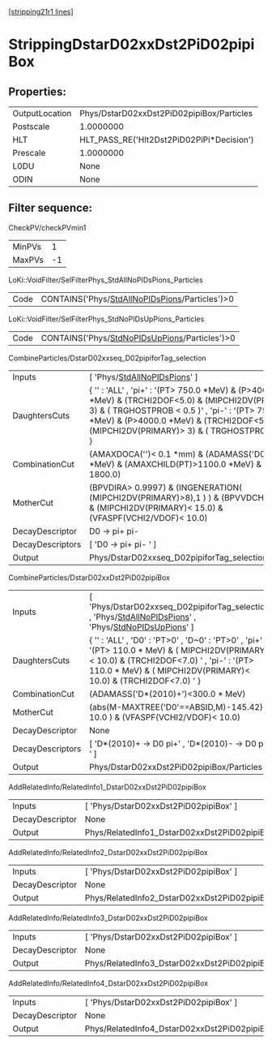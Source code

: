 [[stripping21r1 lines]](./stripping21r1-index)

# StrippingDstarD02xxDst2PiD02pipiBox

## Properties:

|                |                                            |
|----------------|--------------------------------------------|
| OutputLocation | Phys/DstarD02xxDst2PiD02pipiBox/Particles  |
| Postscale      | 1.0000000                                  |
| HLT            | HLT_PASS_RE('Hlt2Dst2PiD02PiPi\*Decision') |
| Prescale       | 1.0000000                                  |
| L0DU           | None                                       |
| ODIN           | None                                       |

## Filter sequence:

CheckPV/checkPVmin1

|        |     |
|--------|-----|
| MinPVs | 1   |
| MaxPVs | -1  |

LoKi::VoidFilter/SelFilterPhys_StdAllNoPIDsPions_Particles

|      |                                                                                                      |
|------|------------------------------------------------------------------------------------------------------|
| Code | CONTAINS('Phys/[StdAllNoPIDsPions](./stripping21r1-commonparticles-stdallnopidspions)/Particles')\>0 |

LoKi::VoidFilter/SelFilterPhys_StdNoPIDsUpPions_Particles

|      |                                                                                                    |
|------|----------------------------------------------------------------------------------------------------|
| Code | CONTAINS('Phys/[StdNoPIDsUpPions](./stripping21r1-commonparticles-stdnopidsuppions)/Particles')\>0 |

CombineParticles/DstarD02xxseq_D02pipiforTag_selection

|                  |                                                                                                                                                                                                                                                                    |
|------------------|--------------------------------------------------------------------------------------------------------------------------------------------------------------------------------------------------------------------------------------------------------------------|
| Inputs           | [ 'Phys/[StdAllNoPIDsPions](./stripping21r1-commonparticles-stdallnopidspions)' ]                                                                                                                                                                                |
| DaughtersCuts    | { '' : 'ALL' , 'pi+' : '(PT\> 750.0 \*MeV) & (P\>4000.0 \*MeV) & (TRCHI2DOF\<5.0) & (MIPCHI2DV(PRIMARY)\> 3) & ( TRGHOSTPROB \< 0.5 )' , 'pi-' : '(PT\> 750.0 \*MeV) & (P\>4000.0 \*MeV) & (TRCHI2DOF\<5.0) & (MIPCHI2DV(PRIMARY)\> 3) & ( TRGHOSTPROB \< 0.5 )' } |
| CombinationCut   | (AMAXDOCA('')\< 0.1 \*mm) & (ADAMASS('D0')\< 70.0 \*MeV) & (AMAXCHILD(PT)\>1100.0 \*MeV) & (APT\> 1800.0)                                                                                                                                                          |
| MotherCut        | (BPVDIRA\> 0.9997) & (INGENERATION( (MIPCHI2DV(PRIMARY)\>8),1 ) ) & (BPVVDCHI2\> 20.0) & (MIPCHI2DV(PRIMARY)\< 15.0) & (VFASPF(VCHI2/VDOF)\< 10.0)                                                                                                                 |
| DecayDescriptor  | D0 -\> pi+ pi-                                                                                                                                                                                                                                                     |
| DecayDescriptors | [ 'D0 -\> pi+ pi- ' ]                                                                                                                                                                                                                                            |
| Output           | Phys/DstarD02xxseq_D02pipiforTag_selection/Particles                                                                                                                                                                                                               |

CombineParticles/DstarD02xxDst2PiD02pipiBox

|                  |                                                                                                                                                                                                                         |
|------------------|-------------------------------------------------------------------------------------------------------------------------------------------------------------------------------------------------------------------------|
| Inputs           | [ 'Phys/DstarD02xxseq_D02pipiforTag_selection' , 'Phys/[StdAllNoPIDsPions](./stripping21r1-commonparticles-stdallnopidspions)' , 'Phys/[StdNoPIDsUpPions](./stripping21r1-commonparticles-stdnopidsuppions)' ]        |
| DaughtersCuts    | { '' : 'ALL' , 'D0' : 'PT\>0' , 'D~0' : 'PT\>0' , 'pi+' : '(PT\> 110.0 \* MeV) & ( MIPCHI2DV(PRIMARY)\< 10.0) & (TRCHI2DOF\<7.0) ' , 'pi-' : '(PT\> 110.0 \* MeV) & ( MIPCHI2DV(PRIMARY)\< 10.0) & (TRCHI2DOF\<7.0) ' } |
| CombinationCut   | (ADAMASS('D\*(2010)+')\<300.0 \* MeV)                                                                                                                                                                                   |
| MotherCut        | (abs(M-MAXTREE('D0'==ABSID,M)-145.42) \< 10.0 ) & (VFASPF(VCHI2/VDOF)\< 10.0)                                                                                                                                           |
| DecayDescriptor  | None                                                                                                                                                                                                                    |
| DecayDescriptors | [ 'D\*(2010)+ -\> D0 pi+' , 'D\*(2010)- -\> D0 pi-' ]                                                                                                                                                                 |
| Output           | Phys/DstarD02xxDst2PiD02pipiBox/Particles                                                                                                                                                                               |

AddRelatedInfo/RelatedInfo1_DstarD02xxDst2PiD02pipiBox

|                 |                                                        |
|-----------------|--------------------------------------------------------|
| Inputs          | [ 'Phys/DstarD02xxDst2PiD02pipiBox' ]                |
| DecayDescriptor | None                                                   |
| Output          | Phys/RelatedInfo1_DstarD02xxDst2PiD02pipiBox/Particles |

AddRelatedInfo/RelatedInfo2_DstarD02xxDst2PiD02pipiBox

|                 |                                                        |
|-----------------|--------------------------------------------------------|
| Inputs          | [ 'Phys/DstarD02xxDst2PiD02pipiBox' ]                |
| DecayDescriptor | None                                                   |
| Output          | Phys/RelatedInfo2_DstarD02xxDst2PiD02pipiBox/Particles |

AddRelatedInfo/RelatedInfo3_DstarD02xxDst2PiD02pipiBox

|                 |                                                        |
|-----------------|--------------------------------------------------------|
| Inputs          | [ 'Phys/DstarD02xxDst2PiD02pipiBox' ]                |
| DecayDescriptor | None                                                   |
| Output          | Phys/RelatedInfo3_DstarD02xxDst2PiD02pipiBox/Particles |

AddRelatedInfo/RelatedInfo4_DstarD02xxDst2PiD02pipiBox

|                 |                                                        |
|-----------------|--------------------------------------------------------|
| Inputs          | [ 'Phys/DstarD02xxDst2PiD02pipiBox' ]                |
| DecayDescriptor | None                                                   |
| Output          | Phys/RelatedInfo4_DstarD02xxDst2PiD02pipiBox/Particles |
